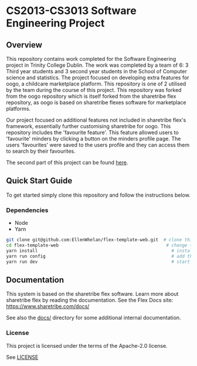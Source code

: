 # CS2013-CS3013 Software Engineering Project 
## Overview
This repository contains work completed for the Software Engineering project in Trinity College Dublin. The work was completed by a team of 6: 3 Third year students and 3 second year students in the School of Computer science and statistics. 
The project focused on developing extra features for oogo, a childcare marketplace platform. This repository is one of 2 utilised by the team during the course of this project. This repository was forked from the oogo repository which is itself forked from the sharetribe flex repository, as oogo is based on sharetribe flexes software for marketplace platforms. 

Our project focused on additional features not included in sharetribe flex's framework, essentially further customising sharetribe for oogo. This repository includes the 'favourite feature'. This feature allowed users to 'favourite' minders by clicking a button on the minders profile page. The users 'favourites' were saved to the users profile and they can access them to search by their favourites. 

The second part of this project can be found [here](https://github.com/EllenWhelan/link).
## Quick Start Guide 
To get started simply clone this repository and follow the instructions below.

### Dependencies 
* Node
* Yarn 
```sh
git clone git@github.com:EllenWhelan/flex-template-web.git  # clone this repository
cd flex-template-web                                         # change to the cloned directory
yarn install                                                   # install dependencies
yarn run config                                                # add the mandatory env vars to your local config
yarn run dev                                                   # start the dev server, this will open a browser in localhost:3000
```




## Documentation
This system is based on the sharetribe flex software. Learn more about sharetribe flex by reading the documentation.
See the Flex Docs site: https://www.sharetribe.com/docs/

See also the [docs/](docs/) directory for some additional internal documentation.


### License

This project is licensed under the terms of the Apache-2.0 license.

See [LICENSE](LICENSE)



